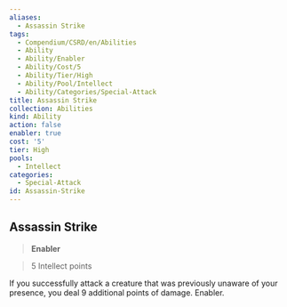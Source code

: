 ```yaml
---
aliases:
  - Assassin Strike
tags:
  - Compendium/CSRD/en/Abilities
  - Ability
  - Ability/Enabler
  - Ability/Cost/5
  - Ability/Tier/High
  - Ability/Pool/Intellect
  - Ability/Categories/Special-Attack
title: Assassin Strike
collection: Abilities
kind: Ability
action: false
enabler: true
cost: '5'
tier: High
pools:
  - Intellect
categories:
  - Special-Attack
id: Assassin-Strike
---
```

## Assassin Strike  
  
>**Enabler**  
  
>5 Intellect points
  
  
  
If you successfully attack a creature that was previously unaware of your presence, you deal 9 additional points of damage. Enabler.
